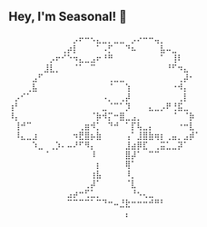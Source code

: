 ## Hey, I'm Seasonal! 👋
⠀⠀⠀⠀⠀⠀⠀⠀⠀⠀⠀⡠⠖⠒⠢⣄⣀⡀⣀⣀⠀⡠⠔⠒⠒⢤⡀⠀⠀⠀⠀⠀⠀
⠀⠀⠀⠀⠀⠀⠀⠀⠀⢀⡴⡇⠀⠀⠀⠁⠠⡋⠀⠀⠙⠦⠀⠀⠀⠀⣧⠤⣀⠀⠀⠀⠀
⠀⠀⠀⠀⠀⠀⠀⡠⠖⠊⠑⠲⣄⣀⣠⠖⠘⠛⠀⠀⠀⠀⠀⠀⠀⠀⠁⠀⢸⠇⠀⠀⠀
⠀⠀⠀⠀⠀⠀⣸⣇⡀⠀⠀⠈⠁⠀⠉⠀⠀⠀⠀⠀⠀⠀⠀⠀⠀⠀⠀⠘⠋⠲⣄⠀⠀
⠀⠀⠀⠀⣠⠋⠀⠀⠀⠀⠀⠀⠀⠀⠀⠀⠀⢀⣀⣀⠀⠀⠀⠀⠀⠀⠀⠀⠀⢀⡼⠂⠀
⠀⠀⠀⢀⣧⠀⠀⠀⠀⠀⠀⠀⠀⠀⠀⠀⠀⠈⠀⠀⢱⠀⠀⠀⠀⠀⠀⠀⠐⠺⡄⠀⠀
⠀⡠⠊⠁⠀⠀⠀⠀⠀⠀⠀⠀⠀⠀⠀⠀⠠⡀⠀⢀⡼⠀⠀⠀⠀⠀⠀⠀⠀⢀⡇⠀⠀
⢰⠃⠀⠀⠀⠀⠀⠀⠀⠀⠀⠀⠀⠀⠀⠀⣀⠈⠉⠁⡹⠀⠀⠀⣄⣀⡠⠟⢘⣯⣀⠀⠀
⠸⡄⠀⠀⠀⠀⠀⠀⠀⠀⠀⠀⠀⠀⠈⡷⠺⡍⠒⣿⣀⣠⡀⠀⠀⠀⠀⠀⠈⠀⠈⡷⠀
⠀⢸⠚⠉⠀⠀⠀⠀⠀⠀⠀⠀⢀⣶⠺⡁⠀⠙⠚⠀⠁⡏⢧⣀⡄⠀⠀⠀⠀⠐⠒⣇⠀
⠀⠸⣄⣀⣰⠀⠀⠀⠀⠀⠀⠲⣟⣿⡦⣷⠀⠀⠀⠀⢠⠁⣸⣿⣷⢶⡆⢀⣤⡀⣠⡾⠁
⠀⠀⠀⠀⠱⣀⠀⢀⡱⠄⠤⠜⠋⠻⡄⠀⠀⠀⠀⠀⣸⣴⡿⣏⠀⢀⣭⣁⣀⡽⠁⠀⠀
⠀⠀⠀⠀⠀⠀⠈⠀⠀⠀⠀⠀⠀⠀⠸⠀⠀⠀⠀⠀⣿⡼⠁⠀⠉⠉⠀⠀⠀⠀⠀⠀⠀
⠀⠀⠀⠀⠀⠀⠀⠀⠀⠀⠀⠀⠀⠀⠀⡆⠀⠀⠀⠀⢿⠁⠀⠀⠀⠀⠀⠀⠀⠀⠀⠀⠀
⠀⠀⠀⠀⠀⠀⠀⠀⠀⠀⠀⠀⠀⠀⢰⣧⠀⠀⠀⠀⠸⡀⠀⠀⠀⠀⠀⠀⠀⠀⠀⠀⠀
⠀⠀⠀⠀⠀⠀⠀⠀⠀⠀⠀⠀⠀⢀⡼⠁⠀⠀⠀⠀⠈⣇⠀⠀⠀⠀⠀⠀⠀⠀⠀⠀⠀
⠀⠀⠀⠀⠀⠀⠀⠀⠀⠀⣠⡴⠒⢋⣁⡀⠀⠀⠀⠀⠀⠘⠢⢄⣀⠀⠀⠀⠀⠀⠀⠀⠀
⠀⠀⠀⠀⠀⠀⠀⠀⠀⠀⠉⠉⠉⠉⠁⠉⠙⠒⠤⣘⣗⠒⠒⠒⠚⠛⠃⠀⠀⠀⠀⠀⠀
⠀⠀⠀⠀⠀⠀⠀⠀⠀⠀⠀⠀⠀⠀⠀⠀⠀⠀⠀⠀⡄⠀⠀⠀⠀⠀⠀⠀⠀⠀⠀⠀⠀
